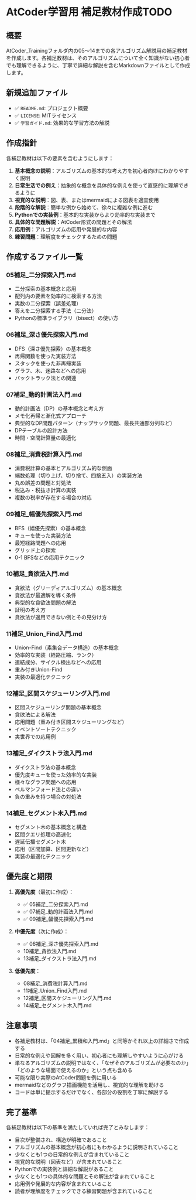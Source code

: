 # AtCoder学習用 補足教材作成TODO

## 概要

AtCoder_Trainingフォルダ内の05～14までの各アルゴリズム解説用の補足教材を作成します。各補足教材は、そのアルゴリズムについて全く知識がない初心者でも理解できるように、丁寧で詳細な解説を含むMarkdownファイルとして作成します。

## 新規追加ファイル

- ✅ `README.md`: プロジェクト概要
- ✅ `LICENSE`: MITライセンス
- ✅ `学習ガイド.md`: 効果的な学習方法の解説

## 作成指針

各補足教材は以下の要素を含むようにします：

1. **基本概念の説明**：アルゴリズムの基本的な考え方を初心者向けにわかりやすく説明
2. **日常生活での例え**：抽象的な概念を具体的な例えを使って直感的に理解できるように
3. **視覚的な説明**：図、表、またはmermaidによる図表を適宜使用
4. **段階的な解説**：簡単な例から始めて、徐々に複雑な例に進む
5. **Pythonでの実装例**：基本的な実装からより効率的な実装まで
6. **具体的な問題解説**：AtCoder形式の問題とその解法
7. **応用例**：アルゴリズムの応用や発展的な内容
8. **練習問題**：理解度をチェックするための問題

## 作成するファイル一覧

### 05補足_二分探索入門.md
- 二分探索の基本概念と応用
- 配列内の要素を効率的に検索する方法
- 実数の二分探索（誤差処理）
- 答えを二分探索する手法（二分法）
- Pythonの標準ライブラリ（bisect）の使い方

### 06補足_深さ優先探索入門.md
- DFS（深さ優先探索）の基本概念
- 再帰関数を使った実装方法
- スタックを使った非再帰実装
- グラフ、木、迷路などへの応用
- バックトラック法との関連

### 07補足_動的計画法入門.md
- 動的計画法（DP）の基本概念と考え方
- メモ化再帰と漸化式アプローチ
- 典型的なDP問題パターン（ナップサック問題、最長共通部分列など）
- DPテーブルの設計方法
- 時間・空間計算量の最適化

### 08補足_消費税計算入門.md
- 消費税計算の基本とアルゴリズム的な側面
- 端数処理（切り上げ、切り捨て、四捨五入）の実装方法
- 丸め誤差の問題と対処法
- 税込み・税抜き計算の実装
- 複数の税率が存在する場合の対応

### 09補足_幅優先探索入門.md
- BFS（幅優先探索）の基本概念
- キューを使った実装方法
- 最短経路問題への応用
- グリッド上の探索
- 0-1 BFSなどの応用テクニック

### 10補足_貪欲法入門.md
- 貪欲法（グリーディアルゴリズム）の基本概念
- 貪欲法が最適解を導く条件
- 典型的な貪欲法問題の解法
- 証明の考え方
- 貪欲法が適用できない例とその見分け方

### 11補足_Union_Find入門.md
- Union-Find（素集合データ構造）の基本概念
- 効率的な実装（経路圧縮、ランク）
- 連結成分、サイクル検出などへの応用
- 重み付きUnion-Find
- 実装の最適化テクニック

### 12補足_区間スケジューリング入門.md
- 区間スケジューリング問題の基本概念
- 貪欲法による解法
- 応用問題（重み付き区間スケジューリングなど）
- イベントソートテクニック
- 実世界での応用例

### 13補足_ダイクストラ法入門.md
- ダイクストラ法の基本概念
- 優先度キューを使った効率的な実装
- 様々なグラフ問題への応用
- ベルマンフォード法との違い
- 負の重みを持つ場合の対処法

### 14補足_セグメント木入門.md
- セグメント木の基本概念と構造
- 区間クエリ処理の高速化
- 遅延伝播セグメント木
- 応用（区間加算、区間更新など）
- 実装の最適化テクニック

## 優先度と期限

1. **高優先度**（最初に作成）：
   - ✅ 05補足_二分探索入門.md
   - ✅ 07補足_動的計画法入門.md
   - ✅ 09補足_幅優先探索入門.md

2. **中優先度**（次に作成）：
   - ✅ 06補足_深さ優先探索入門.md
   - 10補足_貪欲法入門.md
   - 13補足_ダイクストラ法入門.md

3. **低優先度**：
   - 08補足_消費税計算入門.md
   - 11補足_Union_Find入門.md
   - 12補足_区間スケジューリング入門.md
   - 14補足_セグメント木入門.md

## 注意事項

- 各補足教材は、「04補足_累積和入門.md」と同等かそれ以上の詳細さで作成する
- 日常的な例えや図解を多く用い、初心者にも理解しやすいように心がける
- 単なるアルゴリズムの説明ではなく、「なぜそのアルゴリズムが必要なのか」「どのような場面で使えるのか」という点も含める
- 可能な限り実際のAtCoder問題を例に用いる
- mermaidなどのグラフ描画機能を活用し、視覚的な理解を助ける
- コードは単に提示するだけでなく、各部分の役割を丁寧に解説する

## 完了基準

各補足教材は以下の基準を満たしていれば完了とみなします：

- 目次が整備され、構造が明確であること
- アルゴリズムの基本概念が初心者にもわかるように説明されていること
- 少なくとも1つの日常的な例えが含まれていること
- 視覚的な説明（図表など）が含まれていること
- Pythonでの実装例と詳細な解説があること
- 少なくとも1つの具体的な問題とその解法が含まれていること
- 応用例や発展的な内容が含まれていること
- 読者が理解度をチェックできる練習問題が含まれていること
